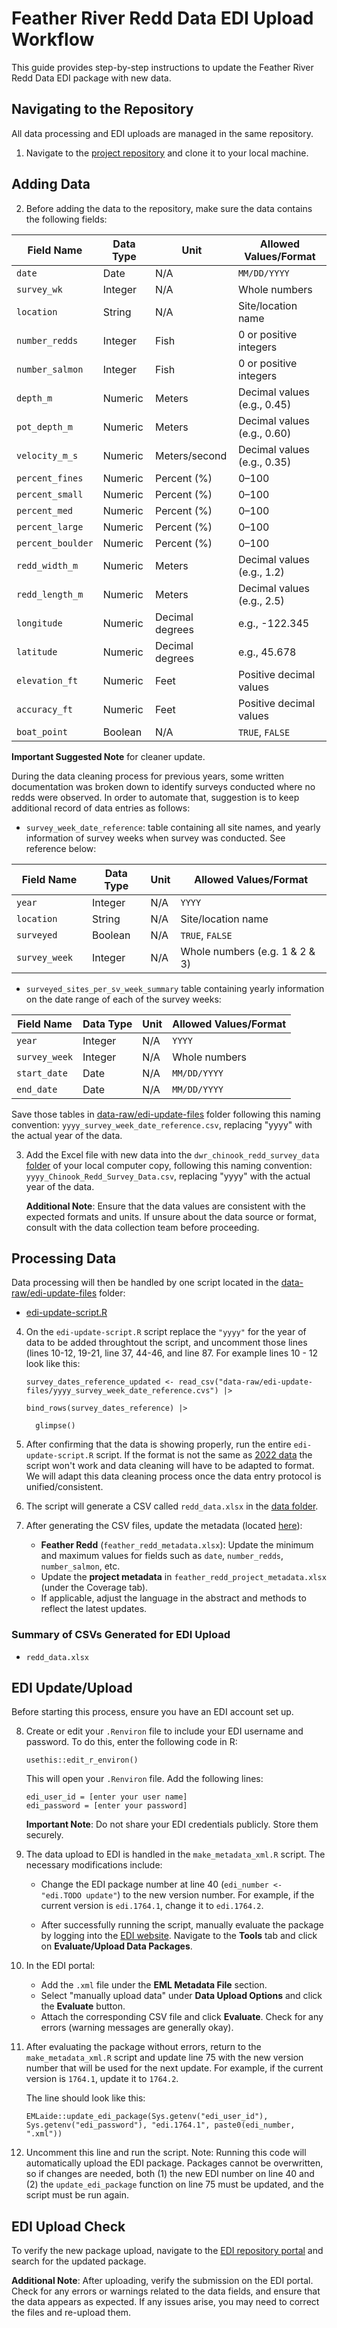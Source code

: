 # Feather River Redd Data EDI Upload Workflow

This guide provides step-by-step instructions to update the Feather River Redd Data EDI package with new data.

## Navigating to the Repository

All data processing and EDI uploads are managed in the same repository.  

1. Navigate to the [project repository](https://github.com/FlowWest/feather-redd/tree/main) and clone it to your local machine.

## Adding Data

2. Before adding the data to the repository, make sure the data contains the following fields:

| Field Name         | Data Type   | Unit             | Allowed Values/Format                     |
|--------------------|-------------|------------------|-------------------------------------------|
| `date`             | Date        | N/A              | `MM/DD/YYYY`                              |
| `survey_wk`        | Integer     | N/A              | Whole numbers                             |
| `location`         | String      | N/A              | Site/location name                        |
| `number_redds`     | Integer     | Fish             | 0 or positive integers                    |
| `number_salmon`    | Integer     | Fish             | 0 or positive integers                    |
| `depth_m`          | Numeric     | Meters           | Decimal values (e.g., 0.45)               |
| `pot_depth_m`      | Numeric     | Meters           | Decimal values (e.g., 0.60)               |
| `velocity_m_s`     | Numeric     | Meters/second    | Decimal values (e.g., 0.35)               |
| `percent_fines`    | Numeric     | Percent (%)      | 0–100                                     |
| `percent_small`    | Numeric     | Percent (%)      | 0–100                                     |
| `percent_med`      | Numeric     | Percent (%)      | 0–100                                     |
| `percent_large`    | Numeric     | Percent (%)      | 0–100                                     |
| `percent_boulder`  | Numeric     | Percent (%)      | 0–100                                     |
| `redd_width_m`     | Numeric     | Meters           | Decimal values (e.g., 1.2)                |
| `redd_length_m`    | Numeric     | Meters           | Decimal values (e.g., 2.5)                |
| `longitude`        | Numeric     | Decimal degrees  | e.g., -122.345                            |
| `latitude`         | Numeric     | Decimal degrees  | e.g., 45.678                              |
| `elevation_ft`     | Numeric     | Feet             | Positive decimal values                   |
| `accuracy_ft`      | Numeric     | Feet             | Positive decimal values                   |
| `boat_point`       | Boolean     | N/A              | `TRUE`, `FALSE`  
    
**Important Suggested Note** for cleaner update. 

During the data cleaning process for previous years, some written documentation was broken down to identify surveys conducted where no redds were observed. In order to automate that, suggestion is to keep additional record of data entries as follows:

  * `survey_week_date_reference`: table containing all site names, and yearly information of survey weeks when survey was conducted. See reference below:
  
| Field Name         | Data Type   | Unit             | Allowed Values/Format                     |
|--------------------|-------------|------------------|-------------------------------------------|
| `year`             | Integer     | N/A              | `YYYY`                                    |
| `location`         | String      | N/A              | Site/location name                        |
| `surveyed     `    | Boolean     | N/A              | `TRUE`, `FALSE`                           |
| `survey_week`      | Integer     | N/A              | Whole numbers (e.g. 1 & 2 & 3)            |

* `surveyed_sites_per_sv_week_summary` table containing yearly information on the date range of each of the survey weeks:

| Field Name         | Data Type   | Unit             | Allowed Values/Format                     |
|--------------------|-------------|------------------|-------------------------------------------|
| `year`             | Integer     | N/A              | `YYYY`                                    |
| `survey_week`      | Integer     | N/A              | Whole numbers                             |
| `start_date`       | Date        | N/A              | `MM/DD/YYYY`                              |
| `end_date`         | Date        | N/A              | `MM/DD/YYYY`                              |

Save those tables in [data-raw/edi-update-files](https://github.com/FlowWest/feather-redd/blob/main/data-raw/edi-update-files) folder following this naming convention: `yyyy_survey_week_date_reference.csv`, replacing "yyyy" with the actual year of the data.


3. Add the Excel file with new data into the `dwr_chinook_redd_survey_data` [folder](https://github.com/FlowWest/feather-redd/tree/main/data-raw/dwr_chinook_redd_survey_data) of your local computer copy, following this naming convention: `yyyy_Chinook_Redd_Survey_Data.csv`, replacing "yyyy" with the actual year of the data.

    **Additional Note**: Ensure that the data values are consistent with the expected formats and units. If unsure about the data source or format, consult with the data collection team before proceeding.

## Processing Data

Data processing will then be handled by one script located in the [data-raw/edi-update-files](https://github.com/FlowWest/feather-redd/blob/main/data-raw/edi-update-files) folder: 

  * [edi-update-script.R](https://github.com/FlowWest/feather-redd/blob/main/data-raw/edi-update-script.R)

4. On the `edi-update-script.R` script replace the `"yyyy"` for the year of data to be added throughtout the script, and uncomment those lines (lines 10-12, 19-21, line 37, 44-46, and line 87. For example lines 10 - 12 look like this:
    ```
    survey_dates_reference_updated <- read_csv("data-raw/edi-update-files/yyyy_survey_week_date_reference.cvs") |>
    ```
    ```
    bind_rows(survey_dates_reference) |>
    ```
    ```
      glimpse()
    ```

5. After confirming that the data is showing properly, run the entire `edi-update-script.R` script. If the format is not the same as [2022 data](https://github.com/FlowWest/feather-redd/blob/main/data-raw/dwr_chinook_redd_survey_data/2022_Chinook_Redd_Survey_Data.xlsx) the script won't work and data cleaning will have to be adapted to format. We will adapt this data cleaning process once the data entry protocol is unified/consistent.

6. The script will generate a CSV called `redd_data.xlsx` in the [data folder](https://github.com/FlowWest/feather-redd/tree/main/data).

7. After generating the CSV files, update the metadata (located [here](https://github.com/FlowWest/feather-redd/tree/main/data-raw/metadata)):

    - **Feather Redd** (`feather_redd_metadata.xlsx`): Update the minimum and maximum values for fields such as `date`, `number_redds`, `number_salmon`, etc.
    - Update the **project metadata** in `feather_redd_project_metadata.xlsx` (under the Coverage tab).
    - If applicable, adjust the language in the abstract and methods to reflect the latest updates.

### Summary of CSVs Generated for EDI Upload

- `redd_data.xlsx`

## EDI Update/Upload

Before starting this process, ensure you have an EDI account set up.  

8. Create or edit your `.Renviron` file to include your EDI username and password. To do this, enter the following code in R:
    ```
    usethis::edit_r_environ()
    ```
    This will open your `.Renviron` file. Add the following lines:
    ```
    edi_user_id = [enter your user name]
    edi_password = [enter your password]
    ```

    **Important Note**: Do not share your EDI credentials publicly. Store them securely.

9. The data upload to EDI is handled in the `make_metadata_xml.R` script. The necessary modifications include:

    - Change the EDI package number at line 40 (`edi_number <- "edi.TODO update"`) to the new version number. For example, if the current version is `edi.1764.1`, change it to `edi.1764.2`.

    - After successfully running the script, manually evaluate the package by logging into the [EDI website](https://portal.edirepository.org/nis/login.jsp). Navigate to the **Tools** tab and click on **Evaluate/Upload Data Packages**. 

10. In the EDI portal:
    - Add the `.xml` file under the **EML Metadata File** section.
    - Select "manually upload data" under **Data Upload Options** and click the **Evaluate** button.
    - Attach the corresponding CSV file and click **Evaluate**. Check for any errors (warning messages are generally okay).
  
11. After evaluating the package without errors, return to the `make_metadata_xml.R` script and update line 75 with the new version number that will be used for the next update. For example, if the current version is `1764.1`, update it to `1764.2`.

    The line should look like this:
    ```
    EMLaide::update_edi_package(Sys.getenv("edi_user_id"), Sys.getenv("edi_password"), "edi.1764.1", paste0(edi_number, ".xml"))
    ```

12. Uncomment this line and run the script. Note: Running this code will automatically upload the EDI package. Packages cannot be overwritten, so if changes are needed, both (1) the new EDI number on line 40 and (2) the `update_edi_package` function on line 75 must be updated, and the script must be run again.

## EDI Upload Check

To verify the new package upload, navigate to the [EDI repository portal](https://portal.edirepository.org/nis/home.jsp) and search for the updated package. 

**Additional Note**: After uploading, verify the submission on the EDI portal. Check for any errors or warnings related to the data fields, and ensure that the data appears as expected. If any issues arise, you may need to correct the files and re-upload them.

